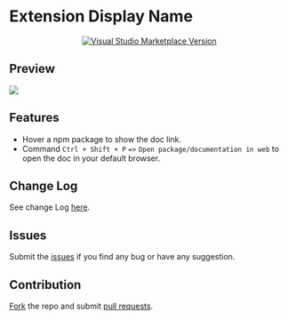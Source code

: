 # Extension Display Name

<p align="center">
  <a href="https://marketplace.visualstudio.com/items?itemName=lmagickl.vscode-extension-sample" target="_blank"><img src="https://img.shields.io/visual-studio-marketplace/v/lmagickl.vscode-extension-sample?label=VS%20Code%20Marketplace&logo=visual-studio-code&logoColor=blue&style=for-the-badge" alt="Visual Studio Marketplace Version"></a>
</p>

## Preview
![](preview.gif)


## Features
* Hover a npm package to show the doc link.
* Command `Ctrl + Shift + P` `=>` `Open package/documentation in web`  to open the doc in your default browser.

## Change Log
See change Log [here](https://github.com/lMagickl/vscode-extension-sample/blob/main/CHANGELOG.md).

## Issues
Submit the [issues](https://github.com/lMagickl/vscode-extension-sample/issues) if you find any bug or have any suggestion.

## Contribution
[Fork](https://github.com/lMagickl/vscode-extension-sample/fork) the repo and submit [pull requests](https://github.com/lMagickl/vscode-extension-sample/pulls).